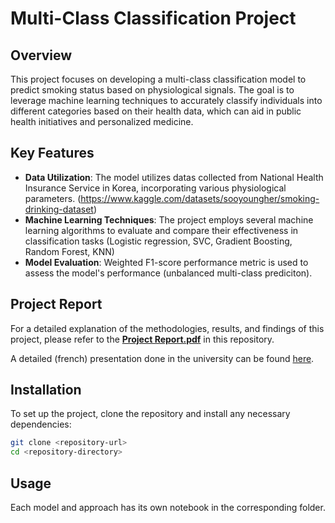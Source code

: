 # Multi-Class Classification Project

## Overview

This project focuses on developing a multi-class classification model to predict smoking status based on physiological signals. The goal is to leverage machine learning techniques to accurately classify individuals into different categories based on their health data, which can aid in public health initiatives and personalized medicine.

## Key Features

- **Data Utilization**: The model utilizes datas collected from National Health Insurance Service in Korea, incorporating various physiological parameters. (https://www.kaggle.com/datasets/sooyoungher/smoking-drinking-dataset)
- **Machine Learning Techniques**: The project employs several machine learning algorithms to evaluate and compare their effectiveness in classification tasks (Logistic regression, SVC, Gradient Boosting, Random Forest, KNN)
- **Model Evaluation**: Weighted F1-score performance metric is used to assess the model's performance (unbalanced multi-class prediciton).

## Project Report

For a detailed explanation of the methodologies, results, and findings of this project, please refer to the **[Project Report.pdf](./Project%20Report.pdf)** in this repository.

A detailed (french) presentation done in the university can be found [here]([url]([https://docs.google.com/presentation/d/1a1K2ON1uh69ddbUMSsT9hUKOemekwF1E/edit#slide=id.g2e6ee3a539a_0_107](https://docs.google.com/presentation/d/1a1K2ON1uh69ddbUMSsT9hUKOemekwF1E/edit?usp=sharing&ouid=107053235580185413108&rtpof=true&sd=true))). 

## Installation

To set up the project, clone the repository and install any necessary dependencies:

```bash
git clone <repository-url>
cd <repository-directory>
```
## Usage

Each model and approach has its own notebook in the corresponding folder.
